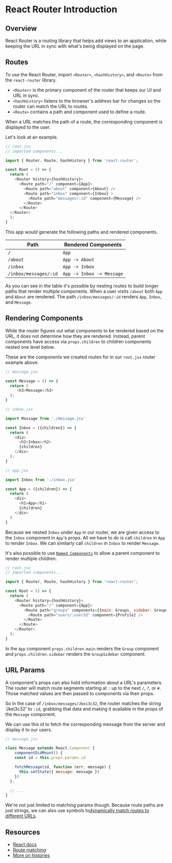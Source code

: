 # React Router Introduction

## Overview

React Router is a routing library that helps add views to an application, while
keeping the URL in sync with what's being displayed on the page.

## Routes

To use the React Router, import `<Router>`, `<hashHistory>`, and `<Route>` from
the `react-router` library.

* `<Router>` is the primary component of the router that keeps our UI and URL in sync.
* `<hashHistory>` listens to the browser's address bar for changes so the router
can match the URL to routes.
* `<Route>` contains a path and component used to define a route.

When a URL matches the path of a route, the corresponding component is displayed
to the user.

Let's look at an example.

```js
// root.jsx
// imported components...

import { Router, Route, hashHistory } from 'react-router';

const Root = () => {
  return (
    <Router history={hashHistory}>
      <Route path="/" component={App}>
        <Route path="about" component={About} />
        <Route path="inbox" component={Inbox} >
          <Route path="messages/:id" component={Message} />
        </Route>
      </Route>
  </Router>
  );
}
```

This app would generate the following paths and rendered components.

Path                    | Rendered Components
------------------------|-----------
`/`                     | `App`
`/about`                | `App -> About`
`/inbox`                | `App -> Inbox`
`/inbox/messages/:id`   | `App -> Inbox -> Message`

As you can see in the table it's possible by nesting routes to build longer
paths that render multiple components. When a user visits `/about`
both `App` and `About` are rendered. The path `/inbox/messages/:id` renders `App`, `Inbox`, and `Message`.

## Rendering Components

While the router figures out what components to be rendered based on the URL,
it does not determine how they are rendered. Instead, parent components have access
via `props.children` to children components nested one level below.

These are the components we created routes for in our `root.jsx` router example above.

```js
// message.jsx

const Message = () => {
  return (
     <h3>Message</h3>
  );
}

// inbox.jsx

import Message from './message.jsx'

const Inbox = ({children}) => {
  return (
    <div>
      <h2>Inbox</h2>
      {children}
    </div>
  );
}

// app.jsx

import Inbox from './inbox.jsx'

const App = ({children}) => {
  return (
    <div>
      <h1>App</h1>
      {children}
    </div>
  )
}
```
Because we nested `Inbox` under `App` in our router, we are given access to the
`Inbox` component in `App`'s props. All we have to do is call `children` in
`App` to render `Inbox`. We can similarly call `children` in `Inbox` to
render `Message`.

It's also possible to use [`Named Components`](https://github.com/ReactTraining/react-router/blob/master/docs/API.md#named-components) to allow a parent component to render multiple children.

```js
// root.jsx
// imported components...

import { Router, Route, hashHistory } from 'react-router';

const Root = () => {
  return (
    <Router history={hashHistory}>
      <Route path="/" component={App}>
        <Route path="groups" components={{main: Groups, sidebar: GroupsSidebar}} />
          <Route path="users/:userId" component={Profile} />
        </Route>
      </Route>
    </Router>
  );
}
```
In the `App` component `props.children.main` renders the `Group` component and
`props.children.sidebar` renders the `GroupSidebar` component.  

## URL Params

A component's props can also hold information about a URL's parameters.
The router will match route segments starting at `:` up to the next `/`, `?`,
or `#`. Those matched values are then passed to components via their props.

So in the case of `/inbox/messages/Jkei3c32`, the router matches the string
'Jkei3c32' to `:id`, grabbing that data and making it available in the props
of the `Message` component.

We can use this id to fetch the corresponding message from the server and
display it to our users.

```js
// message.jsx

class Message extends React.Component {
    componentDidMount() {
    const id = this.props.params.id

    fetchMessage(id, function (err, message) {
      this.setState({ message: message })
    })
  },

  // ...
}
```

We're not just limited to matching params though. Because route paths are just
strings, we can also use symbols to[dynamically match routes to different URLs](https://github.com/ReactTraining/react-router/blob/master/docs/guides/RouteMatching.md#path-syntax).

## Resources

* [React docs](https://github.com/ReactTraining/react-router/)
* [Route matching](https://github.com/ReactTraining/react-router/blob/master/docs/guides/RouteMatching.md)
* [More on histories](https://github.com/ReactTraining/react-router/blob/master/docs/guides/Histories.md#hashhistory)
